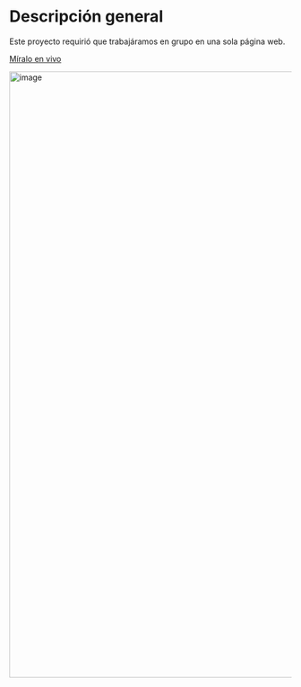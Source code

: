 # Descripción general
Este proyecto requirió que trabajáramos en grupo en una sola página web.

[Míralo en vivo](https://acranefanclub.vercel.app/website)

<img width="1865" height="1080" alt="image" src="https://github.com/user-attachments/assets/731c701c-9c4f-4d5c-92b6-a16603e70b4b" />
